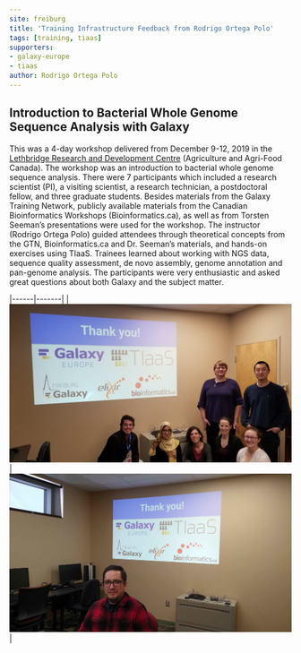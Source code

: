 ```yaml
---
site: freiburg
title: 'Training Infrastructure Feedback from Rodrigo Ortega Polo'
tags: [training, tiaas]
supporters:
- galaxy-europe
- tiaas
author: Rodrigo Ortega Polo
---
```



## Introduction to Bacterial Whole Genome Sequence Analysis with Galaxy

This was a 4-day workshop delivered from December 9-12, 2019 in the [Lethbridge Research and Development Centre](https://www.agr.gc.ca)
(Agriculture and Agri-Food Canada). The workshop was an introduction to bacterial whole genome sequence analysis.
There were 7 participants which included a research scientist (PI), a visiting scientist, a research technician,
a postdoctoral fellow, and three graduate students. Besides materials from the Galaxy Training Network,
publicly available materials from the Canadian Bioinformatics Workshops (Bioinformatics.ca), as well as
from Torsten Seeman’s presentations were used for the workshop. The instructor (Rodrigo Ortega Polo)
guided attendees through theoretical concepts from the GTN, Bioinformatics.ca and Dr. Seeman’s materials,
and hands-on exercises using TIaaS. Trainees learned about working with NGS data, sequence quality assessment, de novo assembly,
genome annotation and pan-genome analysis. The participants were very enthusiastic and asked great questions about both Galaxy and the subject matter.


|------|-------|
| ![Introduction to Bacterial Whole Genome Sequence Analysis with Galaxy](/assets/media/tiaas/rodrigo_1.jpg) | ![Introduction to Bacterial Whole Genome Sequence Analysis with Galaxy](/assets/media/tiaas/rodrigo_2.jpg) |
